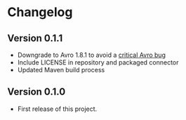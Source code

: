 # Changelog

Version 0.1.1
-------------
* Downgrade to Avro 1.8.1 to avoid a [critical Avro bug](https://issues.apache.org/jira/browse/AVRO-2122)
* Include LICENSE in repository and packaged connector
* Updated Maven build process

Version 0.1.0
-------------
* First release of this project.